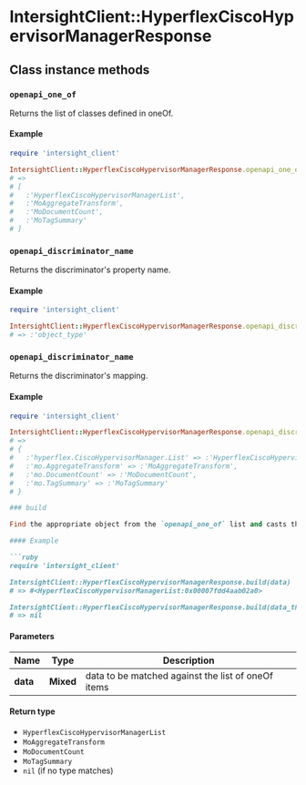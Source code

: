 # IntersightClient::HyperflexCiscoHypervisorManagerResponse

## Class instance methods

### `openapi_one_of`

Returns the list of classes defined in oneOf.

#### Example

```ruby
require 'intersight_client'

IntersightClient::HyperflexCiscoHypervisorManagerResponse.openapi_one_of
# =>
# [
#   :'HyperflexCiscoHypervisorManagerList',
#   :'MoAggregateTransform',
#   :'MoDocumentCount',
#   :'MoTagSummary'
# ]
```

### `openapi_discriminator_name`

Returns the discriminator's property name.

#### Example

```ruby
require 'intersight_client'

IntersightClient::HyperflexCiscoHypervisorManagerResponse.openapi_discriminator_name
# => :'object_type'
```

### `openapi_discriminator_name`

Returns the discriminator's mapping.

#### Example

```ruby
require 'intersight_client'

IntersightClient::HyperflexCiscoHypervisorManagerResponse.openapi_discriminator_mapping
# =>
# {
#   :'hyperflex.CiscoHypervisorManager.List' => :'HyperflexCiscoHypervisorManagerList',
#   :'mo.AggregateTransform' => :'MoAggregateTransform',
#   :'mo.DocumentCount' => :'MoDocumentCount',
#   :'mo.TagSummary' => :'MoTagSummary'
# }

### build

Find the appropriate object from the `openapi_one_of` list and casts the data into it.

#### Example

```ruby
require 'intersight_client'

IntersightClient::HyperflexCiscoHypervisorManagerResponse.build(data)
# => #<HyperflexCiscoHypervisorManagerList:0x00007fdd4aab02a0>

IntersightClient::HyperflexCiscoHypervisorManagerResponse.build(data_that_doesnt_match)
# => nil
```

#### Parameters

| Name | Type | Description |
| ---- | ---- | ----------- |
| **data** | **Mixed** | data to be matched against the list of oneOf items |

#### Return type

- `HyperflexCiscoHypervisorManagerList`
- `MoAggregateTransform`
- `MoDocumentCount`
- `MoTagSummary`
- `nil` (if no type matches)

